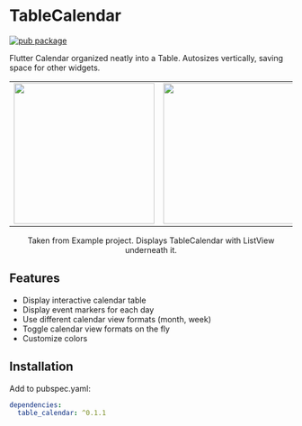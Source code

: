 # TableCalendar

[![pub package](https://img.shields.io/pub/v/table_calendar.svg?style=flat-square)](https://pub.dartlang.org/packages/table_calendar)

Flutter Calendar organized neatly into a Table. Autosizes vertically, saving space for other widgets.

<div style="text-align: center">
  <table><tr>
  <td style="text-align: center">
    <img src="https://raw.githubusercontent.com/aleksanderwozniak/table_calendar/assets/calendar_month.png" width="250" />
  </td>
  <td style="text-align: center">
    <img src="https://raw.githubusercontent.com/aleksanderwozniak/table_calendar/assets/calendar_week.png" width="250" />
  </td>
  </tr></table>
  Taken from Example project.
  Displays TableCalendar with ListView underneath it.
</div>



## Features

* Display interactive calendar table
* Display event markers for each day
* Use different calendar view formats (month, week)
* Toggle calendar view formats on the fly
* Customize colors

## Installation

Add to pubspec.yaml:

```yaml
dependencies:
  table_calendar: ^0.1.1
```
